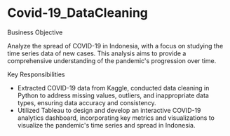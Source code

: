 # Covid-19_DataCleaning

Business Objective

Analyze the spread of COVID-19 in Indonesia, with a focus on studying the time series data of new cases. This analysis aims to provide a comprehensive understanding of the pandemic's progression over time.

Key Responsibilities

- Extracted COVID-19 data from Kaggle, conducted data cleaning in Python to address missing values, outliers, and inappropriate data types, ensuring data accuracy and consistency.
- Utilized Tableau to design and develop an interactive COVID-19 analytics dashboard, incorporating key metrics and visualizations to visualize the pandemic's time series and spread in Indonesia.
